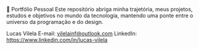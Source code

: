🧾 Portfólio Pessoal
Este repositório abriga minha trajetória, meus projetos, estudos e objetivos no mundo da tecnologia, mantendo uma ponte entre o universo da programação e do design.

Lucas Vilela
E-mail: vilelainf@outlook.com
LinkedIn: https://www.linkedin.com/in/lucas-vilela
